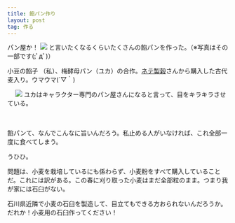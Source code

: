 ```yaml
---
title: 餡パン作り
layout: post
tag: 作る
---
```

パン屋か！
![](https://c2.staticflickr.com/4/3948/14977705413_586f318fd0.jpg)
と言いたくなるくらいたくさんの餡パンを作った。（※写真はその一部です(;ﾟдﾟ)）

小豆の餡子 （私）、梅酵母パン（ユカ）の合作。[ネテ製榖](http://www.shoku-no-nekko.com/)さんから購入した古代麦入り。ウマウマ(´▽｀)

　
![](https://c2.staticflickr.com/4/3934/15412252670_b936375a13.jpg)
ユカはキャラクター専門のパン屋さんになると言って、目をキラキラさせている。

　

餡パンて、なんでこんなに旨いんだろう。私止める人がいなければ、これ全部一度に食べてしまう。

うひひ。

問題は、小麦を栽培しているにも係わらず、小麦粉をすべて購入していることだ。これには訳がある。この春に刈り取った小麦はまだ全部粒のまま。つまり我が家には石臼がない。

石川県近隣で小麦の石臼を製造して、目立てもできる方おられないんだろうか。だれか！小麦用の石臼作ってください！


